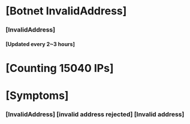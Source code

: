 # [Botnet InvalidAddress]
### [InvalidAddress]
#### [Updated every 2~3 hours]

# [Counting 15040 IPs]

# [Symptoms] 

###   [InvalidAddress] [invalid address rejected] [Invalid address]
